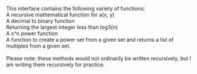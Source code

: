  This interface contains the following variety of functions:  <br />
 A recursive mathematical function for a(x, y)<br />
 A decimal to binary function<br />
 Returning the largest integer less than log3(n)<br />
 A x^n power function<br />
 A function to create a power set from a given set and returns a list of multiples from a given set.
 <br /><br />
 Please note: these methods would not ordinarily be written recursively, but I am writing them recursively for practice.

